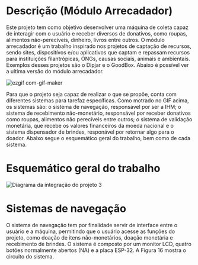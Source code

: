 # Descrição (Módulo Arrecadador)
Este projeto tem como objetivo desenvolver uma máquina de coleta capaz de interagir com o usuário e receber diversos de donativos, como roupas, alimentos não-perecíveis, dinheiro, livros entre outros.
O módulo arrecadador é um trabalho inspirado nos projetos de captação de recursos, sendo sites, dispositívos e/ou aplicativos que captam e repassam recursos para instituições filantrópicas, ONGs, 
causas sociais, animais e ambientais. Exemplos desses projetos são o Dipjar e o GoodBox. Abaixo é possível ver a ultima versão do módulo arrecadador.  

![ezgif com-gif-maker](https://user-images.githubusercontent.com/75312838/103468280-39e7d700-4d36-11eb-90fc-1b968b94aad9.gif)

Para que o projeto seja capaz de realizar o que se propõe, conta com diferentes sistemas para tarefaz específicas. Como motrado no GIF acima, os sistemas são: o sistema de navegação, responsável por ser a IHM; o sistema de recebimento não-monetário, responsável por receber donativos como roupas, alimentos não perecíveis entre outros; o sistema de validação monetária, que recebe os valores financeiros da moeda nacional e o sistema dispensador de brindes, responável por retornar algo para o doador. Abaixo segue o esquemático geral do trabalho, bem como de cada sistema.

# Esquemático geral do trabalho

![Diagrama da integração do projeto 3](https://user-images.githubusercontent.com/75312838/103486239-2b073000-4ddb-11eb-97f1-232428b81571.png)

# Sistemas de navegação

O sistema de navegação tem por finalidade servir de interface entre o usuário e a máquina, permitindo que o usuário acesse as funções do projeto, como doação de itens não-monetários, doação monetária e recebimento de brindes. O sistema é composto por um monitor LCD, quatro botões normalmente abertos (NA) e a placa ESP-32. A Figura 16 mostra o circuito do sistema.

